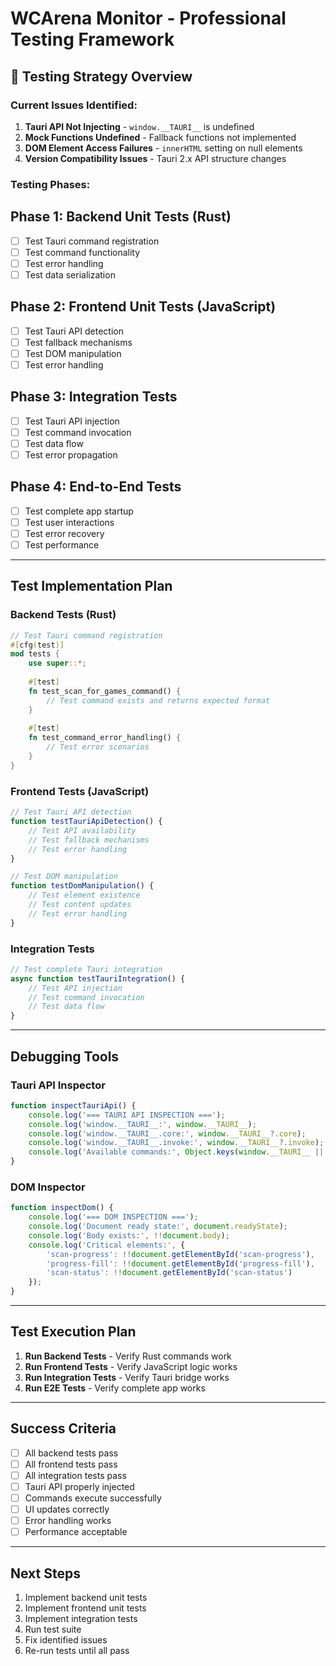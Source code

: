 # WCArena Monitor - Professional Testing Framework

## 🎯 **Testing Strategy Overview**

### **Current Issues Identified:**
1. **Tauri API Not Injecting** - `window.__TAURI__` is undefined
2. **Mock Functions Undefined** - Fallback functions not implemented
3. **DOM Element Access Failures** - `innerHTML` setting on null elements
4. **Version Compatibility Issues** - Tauri 2.x API structure changes

### **Testing Phases:**

## **Phase 1: Backend Unit Tests (Rust)**
- [ ] Test Tauri command registration
- [ ] Test command functionality
- [ ] Test error handling
- [ ] Test data serialization

## **Phase 2: Frontend Unit Tests (JavaScript)**
- [ ] Test Tauri API detection
- [ ] Test fallback mechanisms
- [ ] Test DOM manipulation
- [ ] Test error handling

## **Phase 3: Integration Tests**
- [ ] Test Tauri API injection
- [ ] Test command invocation
- [ ] Test data flow
- [ ] Test error propagation

## **Phase 4: End-to-End Tests**
- [ ] Test complete app startup
- [ ] Test user interactions
- [ ] Test error recovery
- [ ] Test performance

---

## **Test Implementation Plan**

### **Backend Tests (Rust)**
```rust
// Test Tauri command registration
#[cfg(test)]
mod tests {
    use super::*;
    
    #[test]
    fn test_scan_for_games_command() {
        // Test command exists and returns expected format
    }
    
    #[test]
    fn test_command_error_handling() {
        // Test error scenarios
    }
}
```

### **Frontend Tests (JavaScript)**
```javascript
// Test Tauri API detection
function testTauriApiDetection() {
    // Test API availability
    // Test fallback mechanisms
    // Test error handling
}

// Test DOM manipulation
function testDomManipulation() {
    // Test element existence
    // Test content updates
    // Test error handling
}
```

### **Integration Tests**
```javascript
// Test complete Tauri integration
async function testTauriIntegration() {
    // Test API injection
    // Test command invocation
    // Test data flow
}
```

---

## **Debugging Tools**

### **Tauri API Inspector**
```javascript
function inspectTauriApi() {
    console.log('=== TAURI API INSPECTION ===');
    console.log('window.__TAURI__:', window.__TAURI__);
    console.log('window.__TAURI__.core:', window.__TAURI__?.core);
    console.log('window.__TAURI__.invoke:', window.__TAURI__?.invoke);
    console.log('Available commands:', Object.keys(window.__TAURI__ || {}));
}
```

### **DOM Inspector**
```javascript
function inspectDom() {
    console.log('=== DOM INSPECTION ===');
    console.log('Document ready state:', document.readyState);
    console.log('Body exists:', !!document.body);
    console.log('Critical elements:', {
        'scan-progress': !!document.getElementById('scan-progress'),
        'progress-fill': !!document.getElementById('progress-fill'),
        'scan-status': !!document.getElementById('scan-status')
    });
}
```

---

## **Test Execution Plan**

1. **Run Backend Tests** - Verify Rust commands work
2. **Run Frontend Tests** - Verify JavaScript logic works
3. **Run Integration Tests** - Verify Tauri bridge works
4. **Run E2E Tests** - Verify complete app works

---

## **Success Criteria**

- [ ] All backend tests pass
- [ ] All frontend tests pass
- [ ] All integration tests pass
- [ ] Tauri API properly injected
- [ ] Commands execute successfully
- [ ] UI updates correctly
- [ ] Error handling works
- [ ] Performance acceptable

---

## **Next Steps**

1. Implement backend unit tests
2. Implement frontend unit tests
3. Implement integration tests
4. Run test suite
5. Fix identified issues
6. Re-run tests until all pass
